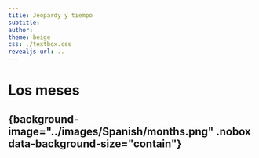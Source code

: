 ```yaml
---
title: Jeopardy y tiempo
subtitle: 
author: 
theme: beige
css: ./textbox.css
revealjs-url: ..
---
```

# Los meses

## {background-image="../images/Spanish/months.png" .nobox data-background-size="contain"}
